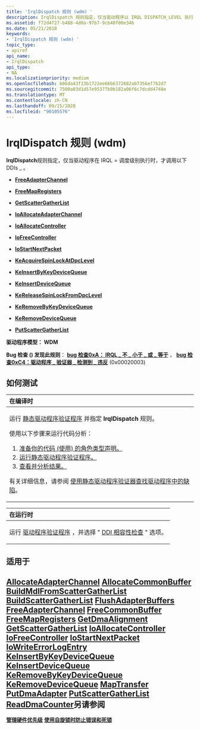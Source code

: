 ```yaml
---
title: 'IrqlDispatch 规则 (wdm) '
description: IrqlDispatch 规则指定，仅当驱动程序以 IRQL DISPATCH_LEVEL 执行时，才调用以下 DDIs。
ms.assetid: f72d4f27-b488-4d0a-97b7-9cb40f00e346
ms.date: 05/21/2018
keywords:
- 'IrqlDispatch 规则 (wdm) '
topic_type:
- apiref
api_name:
- IrqlDispatch
api_type:
- NA
ms.localizationpriority: medium
ms.openlocfilehash: b06da43f13b1722ee66b6372682ab7356ef7b2d7
ms.sourcegitcommit: 7500a03d1d57e95377b0b182a06f6c7dcdd4748e
ms.translationtype: MT
ms.contentlocale: zh-CN
ms.lasthandoff: 09/15/2020
ms.locfileid: "90105576"
---
```

# <a name="irqldispatch-rule-wdm"></a>IrqlDispatch 规则 (wdm) 


**IrqlDispatch**规则指定，仅当驱动程序在 IRQL = 调度级别执行时，才调用以下 DDIs \_ 。

-   [**FreeAdapterChannel**](/windows-hardware/drivers/ddi/wdm/nc-wdm-pfree_adapter_channel)

-   [**FreeMapRegisters**](/windows-hardware/drivers/ddi/wdm/nc-wdm-pfree_map_registers)

-   [**GetScatterGatherList**](/windows-hardware/drivers/ddi/wdm/nc-wdm-pget_scatter_gather_list)

-   [**IoAllocateAdapterChannel**](../kernel/mmcreatemdl.md)

-   [**IoAllocateController**](/windows-hardware/drivers/ddi/ntddk/nf-ntddk-ioallocatecontroller)

-   [**IoFreeController**](/windows-hardware/drivers/ddi/ntddk/nf-ntddk-iofreecontroller)

-   [**IoStartNextPacket**](/windows-hardware/drivers/ddi/ntifs/nf-ntifs-iostartnextpacket)

-   [**KeAcquireSpinLockAtDpcLevel**](/windows-hardware/drivers/ddi/wdm/nf-wdm-keacquirespinlockatdpclevel)

-   [**KeInsertByKeyDeviceQueue**](/windows-hardware/drivers/ddi/wdm/nf-wdm-keinsertbykeydevicequeue)

-   [**KeInsertDeviceQueue**](/windows-hardware/drivers/ddi/wdm/nf-wdm-keinsertdevicequeue)

-   [**KeReleaseSpinLockFromDpcLevel**](/windows-hardware/drivers/ddi/wdm/nf-wdm-kereleasespinlockfromdpclevel)

-   [**KeRemoveByKeyDeviceQueue**](/windows-hardware/drivers/ddi/wdm/nf-wdm-keremovebykeydevicequeue)

-   [**KeRemoveDeviceQueue**](/windows-hardware/drivers/ddi/wdm/nf-wdm-keremovedevicequeue)

-   [**PutScatterGatherList**](/windows-hardware/drivers/ddi/wdm/nc-wdm-pput_scatter_gather_list)

**驱动程序模型： WDM**

**Bug 检查 () 发现此规则**： [**bug 检查0xA： IRQL \_ 不 \_ 小于 \_ 或 \_ 等于**](../debugger/bug-check-0xa--irql-not-less-or-equal.md) ， [**bug 检查0xC4：驱动程序 \_ 验证器 \_ 检测到 \_ 违反**](../debugger/bug-check-0xc4--driver-verifier-detected-violation.md) (0x00020003) 


<a name="how-to-test"></a>如何测试
-----------

<table>
<colgroup>
<col width="100%" />
</colgroup>
<thead>
<tr class="header">
<th align="left">在编译时</th>
</tr>
</thead>
<tbody>
<tr class="odd">
<td align="left"><p>运行 <a href="/windows-hardware/drivers/devtest/static-driver-verifier" data-raw-source="[Static Driver Verifier](./static-driver-verifier.md)">静态驱动程序验证程序</a> 并指定 <strong>IrqlDispatch</strong> 规则。</p>
使用以下步骤来运行代码分析：
<ol>
<li><a href="/windows-hardware/drivers/devtest/using-static-driver-verifier-to-find-defects-in-drivers#preparing-your-source-code" data-raw-source="[Prepare your code (use role type declarations).](./using-static-driver-verifier-to-find-defects-in-drivers.md#preparing-your-source-code)">准备你的代码 (使用) 的角色类型声明。</a></li>
<li><a href="/windows-hardware/drivers/devtest/using-static-driver-verifier-to-find-defects-in-drivers#running-static-driver-verifier" data-raw-source="[Run Static Driver Verifier.](./using-static-driver-verifier-to-find-defects-in-drivers.md#running-static-driver-verifier)">运行静态驱动程序验证程序。</a></li>
<li><a href="/windows-hardware/drivers/devtest/using-static-driver-verifier-to-find-defects-in-drivers#viewing-and-analyzing-the-results" data-raw-source="[View and analyze the results.](./using-static-driver-verifier-to-find-defects-in-drivers.md#viewing-and-analyzing-the-results)">查看并分析结果。</a></li>
</ol>
<p>有关详细信息，请参阅 <a href="/windows-hardware/drivers/devtest/using-static-driver-verifier-to-find-defects-in-drivers" data-raw-source="[Using Static Driver Verifier to Find Defects in Drivers](./using-static-driver-verifier-to-find-defects-in-drivers.md)">使用静态驱动程序验证器查找驱动程序中的缺陷</a>。</p></td>
</tr>
</tbody>
</table>

<table>
<colgroup>
<col width="100%" />
</colgroup>
<thead>
<tr class="header">
<th align="left">在运行时</th>
</tr>
</thead>
<tbody>
<tr class="odd">
<td align="left"><p>运行 <a href="/windows-hardware/drivers/devtest/driver-verifier" data-raw-source="[Driver Verifier](./driver-verifier.md)">驱动程序验证程序</a> ，并选择 " <a href="/windows-hardware/drivers/devtest/ddi-compliance-checking" data-raw-source="[DDI compliance checking](./ddi-compliance-checking.md)">DDI 相容性检查</a> " 选项。</p></td>
</tr>
</tbody>
</table>

 

<a name="applies-to"></a>适用于
----------

[**AllocateAdapterChannel**](/windows-hardware/drivers/ddi/wdm/nc-wdm-pallocate_adapter_channel) 
[**AllocateCommonBuffer**](/windows-hardware/drivers/ddi/wdm/nc-wdm-pallocate_common_buffer) 
[**BuildMdlFromScatterGatherList**](/windows-hardware/drivers/ddi/wdm/nc-wdm-pbuild_mdl_from_scatter_gather_list) 
[**BuildScatterGatherList**](/windows-hardware/drivers/ddi/wdm/nc-wdm-pbuild_scatter_gather_list) 
[**FlushAdapterBuffers**](/windows-hardware/drivers/ddi/wdm/nc-wdm-pflush_adapter_buffers) 
[**FreeAdapterChannel**](/windows-hardware/drivers/ddi/wdm/nc-wdm-pfree_adapter_channel) 
[**FreeCommonBuffer**](/windows-hardware/drivers/ddi/wdm/nc-wdm-pfree_common_buffer) 
[**FreeMapRegisters**](/windows-hardware/drivers/ddi/wdm/nc-wdm-pfree_map_registers) 
[**GetDmaAlignment**](/windows-hardware/drivers/ddi/wdm/nc-wdm-pget_dma_alignment) 
[**GetScatterGatherList**](/windows-hardware/drivers/ddi/wdm/nc-wdm-pget_scatter_gather_list) 
[**IoAllocateController**](/windows-hardware/drivers/ddi/ntddk/nf-ntddk-ioallocatecontroller) 
[**IoFreeController**](/windows-hardware/drivers/ddi/ntddk/nf-ntddk-iofreecontroller) 
[**IoStartNextPacket**](/windows-hardware/drivers/ddi/ntifs/nf-ntifs-iostartnextpacket) 
[**IoWriteErrorLogEntry**](/windows-hardware/drivers/ddi/ntifs/nf-ntifs-iowriteerrorlogentry) 
[**KeInsertByKeyDeviceQueue**](/windows-hardware/drivers/ddi/wdm/nf-wdm-keinsertbykeydevicequeue) 
[**KeInsertDeviceQueue**](/windows-hardware/drivers/ddi/wdm/nf-wdm-keinsertdevicequeue) 
[**KeRemoveByKeyDeviceQueue**](/windows-hardware/drivers/ddi/wdm/nf-wdm-keremovebykeydevicequeue) 
[**KeRemoveDeviceQueue**](/windows-hardware/drivers/ddi/wdm/nf-wdm-keremovedevicequeue) 
[**MapTransfer**](/windows-hardware/drivers/ddi/wdm/nc-wdm-pmap_transfer) 
[**PutDmaAdapter**](/windows-hardware/drivers/ddi/wdm/nc-wdm-pput_dma_adapter) 
[**PutScatterGatherList**](/windows-hardware/drivers/ddi/wdm/nc-wdm-pput_scatter_gather_list) 
[**ReadDmaCounter**](/windows-hardware/drivers/ddi/wdm/nc-wdm-pread_dma_counter)另请参阅
--------

[**管理硬件优先级**](../kernel/managing-hardware-priorities.md) 
[**使用自旋锁时防止错误和死锁**](../kernel/preventing-errors-and-deadlocks-while-using-spin-locks.md)
